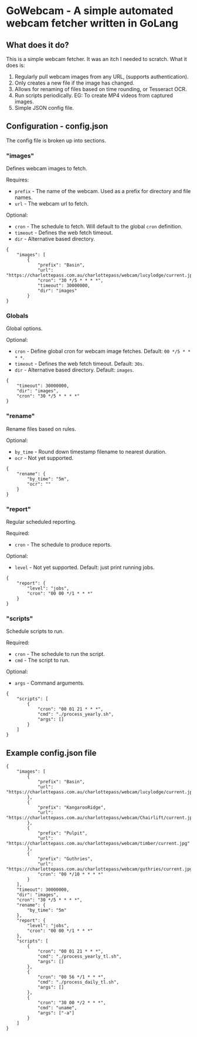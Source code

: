 # GoWebcam - A simple automated webcam fetcher written in GoLang

## What does it do?
This is a simple webcam fetcher. It was an itch I needed to scratch.
What it does is:
1. Regularly pull webcam images from any URL, (supports authentication).
2. Only creates a new file if the image has changed.
3. Allows for renaming of files based on time rounding, or Tesseract OCR.
4. Run scripts periodically. EG: To create MP4 videos from captured images.
5. Simple JSON config file.

## Configuration - config.json

The config file is broken up into sections.


### "images"
Defines webcam images to fetch.

Requires:
- `prefix` - The name of the webcam. Used as a prefix for directory and file names.
- `url` - The webcam url to fetch.

Optional:
- `cron` - The schedule to fetch. Will default to the global `cron` definition.
- `timeout` - Defines the web fetch timeout.
- `dir` - Alternative based directory.

```
{
	"images": [
		{
			"prefix": "Basin",
			"url": "https://charlottepass.com.au/charlottepass/webcam/lucylodge/current.jpg",
			"cron": "30 */5 * * * *",
	        "timeout": 30000000,
	        "dir": "images"
		}
}
```

### Globals
Global options.

Optional:
- `cron` - Define global cron for webcam image fetches. Default: `00 */5 * * * *`.
- `timeout` - Defines the web fetch timeout. Default: `30s`.
- `dir` - Alternative based directory. Default: `images`.

```
{
	"timeout": 30000000,
	"dir": "images",
	"cron": "30 */5 * * * *"
}
```

### "rename"
Rename files based on rules.

Optional:
- `by_time` - Round down timestamp filename to nearest duration.
- `ocr` - Not yet supported.

```
{
	"rename": {
		"by_time": "5m",
		"ocr": ""
	}
}
```

### "report"
Regular scheduled reporting.

Required:
- `cron` - The schedule to produce reports.

Optional:
- `level` - Not yet supported. Default: just print running jobs.

```
{
	"report": {
		"level": "jobs",
		"cron": "00 00 */1 * * *"
	}
}
```

### "scripts"
Schedule scripts to run.

Required:
- `cron` - The schedule to run the script.
- `cmd` - The script to run.

Optional:
- `args` - Command arguments.

```
{
	"scripts": [
		{
			"cron": "00 01 21 * * *",
			"cmd": "./process_yearly.sh",
			"args": []
		}
	]
}
```


## Example config.json file

```
{
	"images": [
		{
			"prefix": "Basin",
			"url": "https://charlottepass.com.au/charlottepass/webcam/lucylodge/current.jpg"
		},
		{
			"prefix": "KangarooRidge",
			"url": "https://charlottepass.com.au/charlottepass/webcam/Chairlift/current.jpg"
		},
		{
			"prefix": "Pulpit",
			"url": "https://charlottepass.com.au/charlottepass/webcam/timber/current.jpg"
		},
		{
			"prefix": "Guthries",
			"url": "https://charlottepass.com.au/charlottepass/webcam/guthries/current.jpg",
			"cron": "00 */10 * * * *"
		}
	],
	"timeout": 30000000,
	"dir": "images",
	"cron": "30 */5 * * * *",
	"rename": {
		"by_time": "5m"
	},
	"report": {
		"level": "jobs",
		"cron": "00 00 */1 * * *"
	},
	"scripts": [
		{
			"cron": "00 01 21 * * *",
			"cmd": "./process_yearly_tl.sh",
			"args": []
		},
		{
			"cron": "00 56 */1 * * *",
			"cmd": "./process_daily_tl.sh",
			"args": []
		},
		{
			"cron": "30 00 */2 * * *",
			"cmd": "uname",
			"args": ["-a"]
		}
	]
}

```
